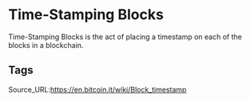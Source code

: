 # Time-Stamping Blocks
Time-Stamping Blocks is the act of placing a timestamp on each of the blocks in a blockchain.
## Tags
Source_URL:https://en.bitcoin.it/wiki/Block_timestamp
